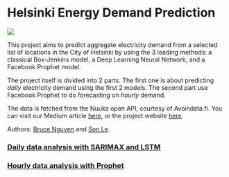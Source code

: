 # Helsinki Energy Demand Prediction

![]("https://github.com/quan-possible/energy-demand-prediction/blob/main/docs/assets/images/result.png")

<!-- <p align="center">
  <img src="https://github.com/quan-possible/energy-demand-prediction/blob/main/docs/assets/images/result.png"/>
</p> -->

This project aims to predict aggregate electricity demand from a selected list of locations in the City of Helsinki by using the 3 leading methods: a classical Box-Jenkins model, a Deep Learning Neural Network, and a Facebook Prophet model.

The project itself is divided into 2 parts. The first one is about predicting *daily* electricity demand using the first 2 models. The second part use Facebook Prophet to do forecasting on *hourly* demand.

The data is fetched from the Nuuka open API, courtesy of Avoindata.fi. You can visit our Medium article [here](https://towardsdatascience.com/end-to-end-time-series-analysis-and-forecasting-a-trio-of-sarimax-lstm-and-prophet-part-1-306367e57db8), or the project website [here](https://quan-possible.github.io/energy-demand-prediction).

Authors: [Bruce Nguyen](https://github.com/quan-possible) and [Son Le](https://github.com/SonAlexLe).

### [Daily data analysis with SARIMAX and LSTM](https://quan-possible.github.io/energy-demand-prediction/daily)

### [Hourly data analysis with Prophet](https://quan-possible.github.io/energy-demand-prediction/hourly)
